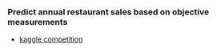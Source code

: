 ### Predict annual restaurant sales based on objective measurements

- [kaggle competition](https://www.kaggle.com/c/restaurant-revenue-prediction)
